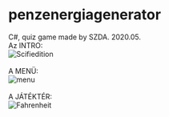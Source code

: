 # penzenergiagenerator
C#,  quiz game made by SZDA. 2020.05.
<br/>
Az INTRO:
<br/>
![Scifiedition](https://user-images.githubusercontent.com/55109637/140154612-0987b8cc-981f-4cfe-b0cc-4c82c7abbaec.png)
<br/>
<br/>
A MENÜ:
<br/>
![menu](https://user-images.githubusercontent.com/55109637/140155282-bd056e1b-8659-4d5c-83d2-ccf68d25a7e3.png)
<br/>
<br/>
A JÁTÉKTÉR:
<br/>
![Fahrenheit](https://user-images.githubusercontent.com/55109637/140153278-7899acbe-617e-452d-ab6a-6177184baada.png)


